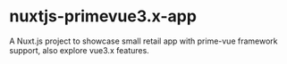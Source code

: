 # nuxtjs-primevue3.x-app
A Nuxt.js project to showcase small retail app with prime-vue framework support, also explore vue3.x features.
